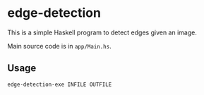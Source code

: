 # edge-detection

This is a simple Haskell program to detect edges given an image.

Main source code is in `app/Main.hs`.

## Usage

`edge-detection-exe INFILE OUTFILE`
